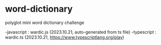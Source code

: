 # word-dictionary

polyglot mini word dictionary challenge

-javascript : wardic.js (2023.10.21, auto-generated from ts file)
-typescript : wardic.ts (2023.10.21, https://www.typescriptlang.org/play)
